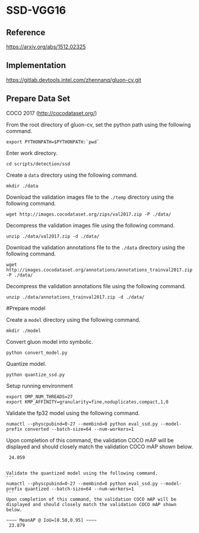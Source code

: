# SSD-VGG16

## Reference
https://arxiv.org/abs/1512.02325

## Implementation

https://gitlab.devtools.intel.com/zhennanq/gluon-cv.git

## Prepare Data Set
COCO 2017 (http://cocodataset.org/)

From the root directory of gluon-cv, set the python path using the following command.
```
export PYTHONPATH=$PYTHONPATH:`pwd`
```

Enter work directory.

```
cd scripts/detection/ssd
```

Create a `data` directory using the following command.
```
mkdir ./data
```

Download the validation images file to the `./temp` directory using the following command.
```
wget http://images.cocodataset.org/zips/val2017.zip -P ./data/
```

Decompress the validation images file using the following command.
```
unzip ./data/val2017.zip -d ./data/
```

Download the validation annotations file to the `./data` directory using the following command.
```
wget http://images.cocodataset.org/annotations/annotations_trainval2017.zip -P ./data/
```

Decompress the validation annotations file using the following command.
```
unzip ./data/annotations_trainval2017.zip -d ./data/
```


#Prepare model

Create a `model` directory using the following command.
```
mkdir ./model
```

Convert gluon model into symbolic.
```
python convert_model.py
```

Quantize model.
```
python quantize_ssd.py
```

Setup running environment
```
export OMP_NUM_THREADS=27
export KMP_AFFINITY=granularity=fine,noduplicates,compact,1,0
```


Validate the fp32 model using the following command.
```
numactl --physcpubind=0-27 --membind=0 python eval_ssd.py --model-prefix converted --batch-size=64 --num-workers=1
```
Upon completion of this command, the validation COCO mAP will be displayed and should closely match the validation COCO mAP shown below.

~~~~ MeanAP @ IoU=[0.50,0.95] ~~~~
 24.059


Validate the quantized model using the following command.
```
numactl --physcpubind=0-27 --membind=0 python eval_ssd.py --model-prefix quantized --batch-size=64 --num-workers=1
```
Upon completion of this command, the validation COCO mAP will be displayed and should closely match the validation COCO mAP shown below.

~~~~ MeanAP @ IoU=[0.50,0.95] ~~~~
 23.879
